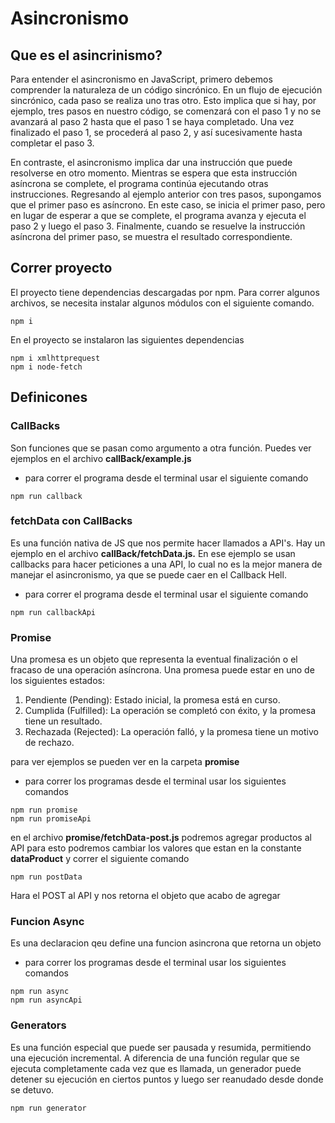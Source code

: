 # Asincronismo

## Que es el asincrinismo?

Para entender el asincronismo en JavaScript, primero debemos comprender la naturaleza de un código sincrónico. En un flujo de ejecución sincrónico, cada paso se realiza uno tras otro. Esto implica que si hay, por ejemplo, tres pasos en nuestro código, se comenzará con el paso 1 y no se avanzará al paso 2 hasta que el paso 1 se haya completado. Una vez finalizado el paso 1, se procederá al paso 2, y así sucesivamente hasta completar el paso 3.

En contraste, el asincronismo implica dar una instrucción que puede resolverse en otro momento. Mientras se espera que esta instrucción asíncrona se complete, el programa continúa ejecutando otras instrucciones. Regresando al ejemplo anterior con tres pasos, supongamos que el primer paso es asíncrono. En este caso, se inicia el primer paso, pero en lugar de esperar a que se complete, el programa avanza y ejecuta el paso 2 y luego el paso 3. Finalmente, cuando se resuelve la instrucción asíncrona del primer paso, se muestra el resultado correspondiente.

## Correr proyecto

El proyecto tiene dependencias descargadas por npm. Para correr algunos archivos, se necesita instalar algunos módulos con el siguiente comando.

```
npm i
```

En el proyecto se instalaron las siguientes dependencias

```
npm i xmlhttprequest
npm i node-fetch
```

## Definicones

### CallBacks

Son funciones que se pasan como argumento a otra función. Puedes ver ejemplos en el archivo **callBack/example.js**

- para correr el programa desde el terminal usar el siguiente comando

```
npm run callback
```

### fetchData con CallBacks

Es una función nativa de JS que nos permite hacer llamados a API's. Hay un ejemplo en el archivo **callBack/fetchData.js.** En ese ejemplo se usan callbacks para hacer peticiones a una API, lo cual no es la mejor manera de manejar el asincronismo, ya que se puede caer en el Callback Hell.

- para correr el programa desde el terminal usar el siguiente comando

```
npm run callbackApi
```

### Promise

Una promesa es un objeto que representa la eventual finalización o el fracaso de una operación asíncrona. Una promesa puede estar en uno de los siguientes estados:

1. Pendiente (Pending): Estado inicial, la promesa está en curso.
2. Cumplida (Fulfilled): La operación se completó con éxito, y la promesa tiene un resultado.
3. Rechazada (Rejected): La operación falló, y la promesa tiene un motivo de rechazo.

para ver ejemplos se pueden ver en la carpeta **promise**

- para correr los programas desde el terminal usar los siguientes comandos

```
npm run promise
npm run promiseApi
```

en el archivo **promise/fetchData-post.js** podremos agregar productos al API para esto podremos cambiar los valores que estan en la constante **dataProduct** y correr el siguiente comando

```
npm run postData
```

Hara el POST al API y nos retorna el objeto que acabo de agregar

### Funcion Async

Es una declaracion qeu define una funcion asincrona que retorna un objeto

- para correr los programas desde el terminal usar los siguientes comandos

```
npm run async
npm run asyncApi
```

### Generators

Es una función especial que puede ser pausada y resumida, permitiendo una ejecución incremental. A diferencia de una función regular que se ejecuta completamente cada vez que es llamada, un generador puede detener su ejecución en ciertos puntos y luego ser reanudado desde donde se detuvo.

```
npm run generator
```
